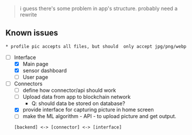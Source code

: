 > i guess there's some problem in app's structure. probably need a rewrite


## Known issues
	* profile pic accepts all files, but should  only accept jpg/png/webp


- [ ] Interface
	- [x] Main page
	- [x] sensor dashboard
	- [ ] User page

- [ ] Connectors
	- [ ] define how connector/api should work
	- [ ] Upload data from app to blockchain network
		- Q: should data be stored on database?
	- [x] provide interface for capturing picture in home screen
	- [ ] make the ML algorithm - API - to upload picture and get output. 
	```
	[backend] <-> [connector] <-> [interface]
	```